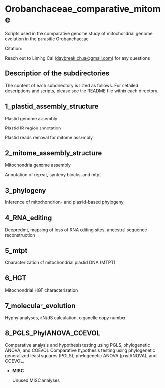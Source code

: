 # Orobanchaceae_comparative_mitome
Scripts used in the comparative genome study of mitochondrial genome evolution in the parasitic Orobanchaceae

Citation:

Reach out to Liming Cai (daybreak.chua@gmail.com) for any questions

Description of the subdirectories
----------------------
The content of each subdirectory is listed as follows. For detailed descriptions and scripts, please see the README file within each directory.

## 1_plastid_assembly_structure
  
  Plastid genome assembly

  Plastid IR region annotation
  
  Plastid reads removal for mitome assembly
## 2_mitome_assembly_structure

  Mitochondria genome assembly

  Annotation of repeat, synteny blocks, and mtpt

## 3_phylogeny

  Inference of mitochondrion- and plastid-based phylogeny

## 4_RNA_editing

  Deepredmt, mapping of loss of RNA editing sites, ancestral sequence reconstruction

## 5_mtpt

  Characterization of mitochondrial plastid DNA (MTPT)
  
## 6_HGT

  Mitochondrial HGT characterization

## 7_molecular_evolution

  Hyphy analyses, dN/dS calculation, organelle copy number

## 8_PGLS_PhylANOVA_COEVOL

  Comparative analysis and hypothesis testing using PGLS, phylogenetic ANOVA, and COEVOL 
  Comparative hypothesis testing using phylogenetic generalized least squares (PGLS), phylogenetic ANOVA (phylANOVA), and COEVOL.

- **MISC**

  Unused MISC analyses

